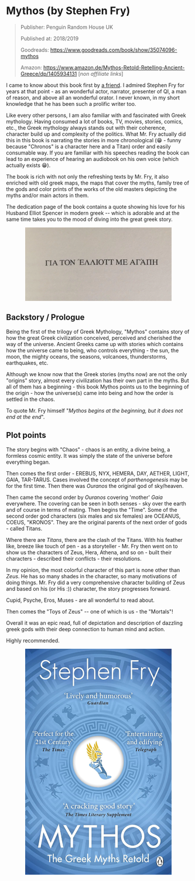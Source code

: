 # Mythos (by Stephen Fry)

> Publisher: Penguin Random House UK
> 
> Published at: 2018/2019
> 
> Goodreads: https://www.goodreads.com/book/show/35074096-mythos
> 
> Amazon: https://www.amazon.de/Mythos-Retold-Retelling-Ancient-Greece/dp/1405934131 [_non affiliate links_]
> 


I came to know about this book first by  <a href="https://www.goodreads.com/user/show/14574596-jobaer-chowdhury">a friend</a>. I admired Stephen Fry for years at that point - as an wonderful actor, narrator, presenter of QI, a man of reason, and above all an wonderful orator. I never known, in my short knowledge that he has been such a prolific writer too.


Like every other persons, I am also familiar with and fascinated with Greek mythology. Having consumed a lot of books, TV, movies, stories, comics, etc., the Greek mythology always stands out with their coherence, character build up and complexity of the politics. What Mr. Fry actually did this in this book is narrating the stories in more chronological (😁 - funny because "Chronos" is a character here and a Titan) order and easily consumable way. If you are familiar with his speeches reading the book can lead to an experience of hearing an audiobook on his own voice (which actually exists 😁).


The book is rich with not only the refreshing texts by Mr. Fry, it also enriched with old greek maps, the maps that cover the myths, family tree of the gods and color prints of the works of the old masters depicting the myths and/or main actors in them.

The dedication page of the book contains a quote showing his love for his Husband Elliot Spencer in modern greek -- which is adorable and at the same time takes you to the mood of diving into the great greek story.
<p align="center">
  <img src='/css/dedication.png' width='400' height='200'/>
</p>

## Backstory / Prologue
Being the first of the trilogy of Greek Mythology, "Mythos" contains story of how the great Greek civilization conceived, perceived and cherished the way of the universe. Ancient Greeks came up with stories which contains how the universe came to being, who controls everything - the sun, the moon, the mighty oceans, the seasons, volcanoes, thunderstorms, earthquakes, etc. 

Although we know now that the Greek stories (myths now) are not the only "origins" story, almost every civilization has their own part in the myths. But all of them has a beginning - this book Mythos points us to the beginning of the origin - how the universe(s) came into being and how the order is settled in the chaos. 

To quote Mr. Fry himself "_Mythos begins at the beginning, but it does not end at the end_".

## Plot points
The story begins with "Chaos" - chaos is an entity, a divine being, a formless cosmic entity. It was simply the state of the universe before everything began. 

Then comes the first order - EREBUS, NYX, HEMERA, DAY, AETHER, LIGHT, GAIA, TAR-TARUS. Cases involved the concept of _parthenogenesis_ may be for the first time. Then there was _Ouranos_ the original god of sky/heaven.

Then came the second order by _Ouranos_ covering 'mother' _Gaia_ everywhere. The covering can be seen in both senses - sky over the earth and of course in terms of mating. Then begins the "Time".
Some of the second order god characters (six males and six females) are OCEANUS, COEUS, "KRONOS". They are the original parents of the next order of gods - called Titans.

Where there are _Titans_, there are the clash of the Titans. With his feather like, breeze like touch of pen - as a storyteller - Mr. Fry then went on to show us the characters of Zeus, Hera, Athena, and so on - built their characters - described their conflicts - their resolutions. 

In my opinion, the most colorful character of this part is none other than _Zeus_. He has so many shades in the character, so many motivations of doing things. Mr. Fry did a very comprehensive character building of Zeus and based on his (or His :)) character, the story progresses forward. 

Cupid, Psyche, Eros, Muses - are all wonderful to read about.

Then comes the "Toys of Zeus" -- one of which is us - the "Mortals"!

Overall it was an epic read, full of depictation and description of dazzling greek gods with their deep connection to human mind and action. 

Highly recommended. 

<p align="center">
  <a href='https://www.amazon.de/Mythos-Retold-Retelling-Ancient-Greece/dp/1405934131' target='_blank'><img src='/css/mythos-cover.jpg' width='400'/></a>
</p>

<script defer src="https://cdn.commento.io/js/commento.js"></script>
<div id="commento"></div>